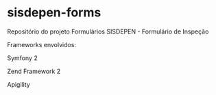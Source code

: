 sisdepen-forms
==============

Repositório do projeto Formulários SISDEPEN - Formulário de Inspeção

Frameworks envolvidos:

Symfony 2

Zend Framework 2

Apigility
